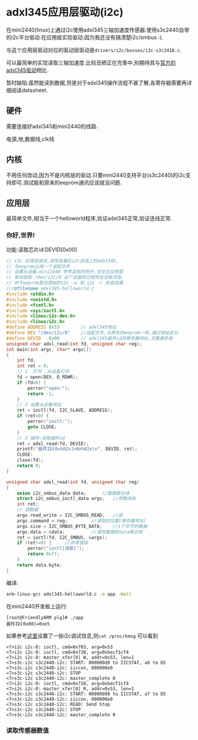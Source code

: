 <h1> adxl345应用层驱动(i2c) </h1>

在mini2440(linux)上通过i2c使用adxl345三轴加速度传感器.使用s3c2440自带的i2c平台驱动.在应用层实现驱动.因为我还没有搞清楚i2c/smbus :(.

与这个应用层驱动对应的驱动层驱动是`drivers/i2c/busses/i2c-s3c2410.c`.

可以最简单的实现读取三轴加速度.比较丑陋正在完善中,别期待其与[官方的adxl345驱动](http://wiki.analog.com/resources/tools-software/linux-drivers/input-misc/adxl345)相比.

暂时缺陷:虽然能读到数据,但是对于adxl345操作流程不甚了解,各寄存器需要再详细阅读datasheet.

## 硬件

需要连接好adxl345和mini2440的线路.

电源,地,数据线,clk线

## 内核

不用任何改动,因为不是内核层的驱动.只要mini2440支持平台(s3c2440)的i2c支持即可.测试能和原来的eeprom通讯应该就没问题.

## 应用层

最简单文件,相当于一个helloworld程序,验证adxl345正常,验证连线正常.

### 你好,世界!

功能:读取芯片id:DEVID[0x00]
```c
// i2c 应用层调试,读写挂载在i2c总线上的adxl345,
// 与eeprom公用一个设配文件
// 设置从设备,mini2440 参考其给的例子,完全在应用层
// 驱动层到 /dev/i2c/0 这个设备的过程完全没有涉及,
// 对于eeprom配合原始的i2c -w 和 i2c -r 检查结果
///@filename adxl345-helloworld.c
#include <stdio.h>
#include <unistd.h>
#include <fcntl.h>
#include <sys/ioctl.h>
#include <linux/i2c-dev.h>
#include <linux/i2c.h>
#define ADDRESS 0x53 		// adxl345地址
#define DEV "/dev/i2c/0" 	//设配文件,与原先的eeprom一样,通过地址区分
#define DEVID 	0x00 		// adxl345器件id的寄存器地址,见数据手册
unsigned char adxl_read(int fd, unsigned char reg);
int main(int argc, char* argv[])
{
	int fd;
	int ret = 0;
	// 1  打开 ,从设备打开
	fd = open(DEV, O_RDWR);
	if (fd<0) {
		perror("open:");
		return -1;
	}
	// 2 设置从设备地址
	ret = ioctl(fd, I2C_SLAVE, ADDRESS);
	if (ret<0) {
		perror("ioctl:");
		goto CLOSE;
	}
	// 3 操作:读取器件id
	ret = adxl_read(fd, DEVID);
	printf("器件ID[0x%02x]=0x%02x\n", DEVID, ret);
	CLOSE:
	close(fd);
	return 0;
}

unsigned char adxl_read(int fd, unsigned char reg)
{
	union i2c_smbus_data data; 		//数据联合体
	struct i2c_smbus_ioctl_data args;	//参数结构
	int ret;
	// 读数据
	args.read_write = I2C_SMBUS_READ;	//读
	args.command = reg;			//读取的位置(寄存器地址)
	args.size = I2C_SMBUS_BYTE_DATA;	//1个字节的数据
	args.data = &data;			//保存数据到data联合体
	ret = ioctl(fd, I2C_SMBUS, &args);
	if (ret!=0) {     //非零错误
		perror("ioctl[读取]");
		return 0xff;
	}
	return data.byte;
}

```
编译:
```bash
arm-linux-gcc adxl345-helloworld.c -o app -Wall
```
在mini2440开发板上运行:
```
[root@FriendlyARM plg]# ./app 
器件ID[0x00]=0xe5
```
如果参考[这里](i2c-stub)设置了一些i2c调试信息,则`cat /proc/kmsg` 可以看到
```
<7>i2c i2c-0: ioctl, cmd=0x703, arg=0x53
<7>i2c i2c-0: ioctl, cmd=0x720, arg=0xbecf1cf4
<7>i2c i2c-0: master_xfer[0] W, addr=0x53, len=1
<7>s3c-i2c s3c2440-i2c: START: 000000d0 to IICSTAT, a6 to DS
<7>s3c-i2c s3c2440-i2c: iiccon, 000000e0
<7>s3c-i2c s3c2440-i2c: STOP
<7>s3c-i2c s3c2440-i2c: master_complete 0
<7>i2c i2c-0: ioctl, cmd=0x720, arg=0xbecf1cf4
<7>i2c i2c-0: master_xfer[0] R, addr=0x53, len=1
<7>s3c-i2c s3c2440-i2c: START: 00000090 to IICSTAT, a7 to DS
<7>s3c-i2c s3c2440-i2c: iiccon, 000000e0
<7>s3c-i2c s3c2440-i2c: READ: Send Stop
<7>s3c-i2c s3c2440-i2c: STOP
<7>s3c-i2c s3c2440-i2c: master_complete 0
```

### 读取传感器数值